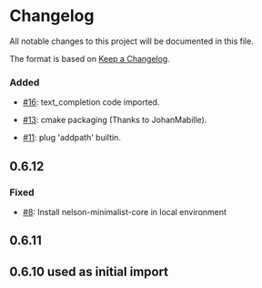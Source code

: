 # Changelog

All notable changes to this project will be documented in this file.

The format is based on [Keep a Changelog](https://keepachangelog.com/en/1.0.0/).

### Added

- [#16](https://github.com/Nelson-numerical-software/nelson-minimalist-core/issues/16): text_completion code imported.

- [#13](https://github.com/Nelson-numerical-software/nelson-minimalist-core/issues/13): cmake packaging (Thanks to JohanMabille).

- [#11](https://github.com/Nelson-numerical-software/nelson-minimalist-core/issues/11): plug 'addpath' builtin.

## 0.6.12

### Fixed

- [#8](https://github.com/Nelson-numerical-software/nelson-minimalist-core/issues/8): Install nelson-minimalist-core in local environment

## 0.6.11

## 0.6.10 used as initial import
